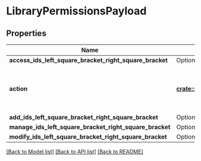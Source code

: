 # LibraryPermissionsPayload

## Properties

Name | Type | Description | Notes
------------ | ------------- | ------------- | -------------
**access_ids_left_square_bracket_right_square_bracket** | Option<[**crate::models::AccessIds**](Access_IDs.md)> |  | [optional]
**action** | [**crate::models::LibraryPermissionAction**](LibraryPermissionAction.md) | Indicates what action should be performed on the Library. | 
**add_ids_left_square_bracket_right_square_bracket** | Option<[**crate::models::AddIds**](Add_IDs.md)> |  | [optional]
**manage_ids_left_square_bracket_right_square_bracket** | Option<[**crate::models::ManageIds**](Manage_IDs.md)> |  | [optional]
**modify_ids_left_square_bracket_right_square_bracket** | Option<[**crate::models::ModifyIds**](Modify_IDs.md)> |  | [optional]

[[Back to Model list]](../README.md#documentation-for-models) [[Back to API list]](../README.md#documentation-for-api-endpoints) [[Back to README]](../README.md)



